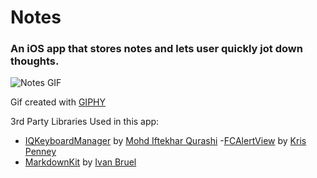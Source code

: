 # Notes

### An iOS app that stores notes and lets user quickly jot down thoughts.

![Notes GIF](http://i.giphy.com/l3vRcwRsKzTSfPpjG.gif)

Gif created with [GIPHY](http://giphy.com)

3rd Party Libraries Used in this app:
- [IQKeyboardManager](https://github.com/hackiftekhar/IQKeyboardManager) by [Mohd Iftekhar Qurashi](https://github.com/hackiftekhar)
-[FCAlertView](https://github.com/k9101/FCAlertView) by [Kris Penney](https://github.com/k9101)
- [MarkdownKit](https://github.com/ivanbruel/MarkdownKit) by [Ivan Bruel](https://github.com/ivanbruel)
